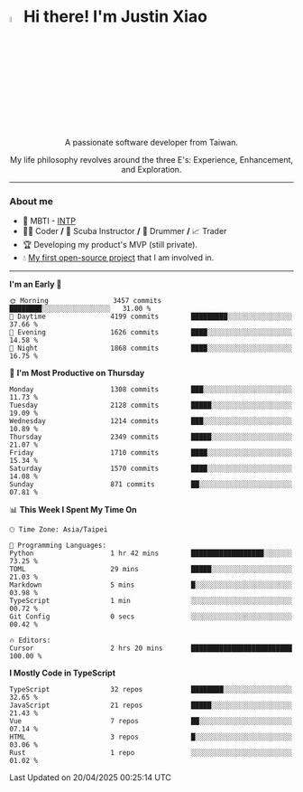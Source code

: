 # <img src="https://media.giphy.com/media/hvRJCLFzcasrR4ia7z/giphy.gif" width="5%">Hi there! I'm Justin Xiao
<p align="center">A passionate software developer from Taiwan.  </p>
<p align="center">My life philosophy revolves around the three E's: Experience, Enhancement, and Exploration.</p>

---
### About me
- 👀 MBTI - [INTP](https://www.16personalities.com/intp-personality)
- 👨‍💻 Coder **/** 🤿 Scuba Instructor **/** 🥁 Drummer **/** 📈 Trader
- 🏆 Developing my product's MVP (still private).
- 💧 [My first open-source project](https://github.com/Game-as-a-Service/Game-Lobby-Web) that I am involved in.

---
<!--START_SECTION:waka-->
**I'm an Early 🐤** 

```text
🌞 Morning                3457 commits        ████████░░░░░░░░░░░░░░░░░   31.00 % 
🌆 Daytime                4199 commits        █████████░░░░░░░░░░░░░░░░   37.66 % 
🌃 Evening                1626 commits        ████░░░░░░░░░░░░░░░░░░░░░   14.58 % 
🌙 Night                  1868 commits        ████░░░░░░░░░░░░░░░░░░░░░   16.75 % 
```
📅 **I'm Most Productive on Thursday** 

```text
Monday                   1308 commits        ███░░░░░░░░░░░░░░░░░░░░░░   11.73 % 
Tuesday                  2128 commits        █████░░░░░░░░░░░░░░░░░░░░   19.09 % 
Wednesday                1214 commits        ███░░░░░░░░░░░░░░░░░░░░░░   10.89 % 
Thursday                 2349 commits        █████░░░░░░░░░░░░░░░░░░░░   21.07 % 
Friday                   1710 commits        ████░░░░░░░░░░░░░░░░░░░░░   15.34 % 
Saturday                 1570 commits        ████░░░░░░░░░░░░░░░░░░░░░   14.08 % 
Sunday                   871 commits         ██░░░░░░░░░░░░░░░░░░░░░░░   07.81 % 
```


📊 **This Week I Spent My Time On** 

```text
🕑︎ Time Zone: Asia/Taipei

💬 Programming Languages: 
Python                   1 hr 42 mins        ██████████████████░░░░░░░   73.25 % 
TOML                     29 mins             █████░░░░░░░░░░░░░░░░░░░░   21.03 % 
Markdown                 5 mins              █░░░░░░░░░░░░░░░░░░░░░░░░   03.98 % 
TypeScript               1 min               ░░░░░░░░░░░░░░░░░░░░░░░░░   00.72 % 
Git Config               0 secs              ░░░░░░░░░░░░░░░░░░░░░░░░░   00.42 % 

🔥 Editors: 
Cursor                   2 hrs 20 mins       █████████████████████████   100.00 % 
```

**I Mostly Code in TypeScript** 

```text
TypeScript               32 repos            ████████░░░░░░░░░░░░░░░░░   32.65 % 
JavaScript               21 repos            █████░░░░░░░░░░░░░░░░░░░░   21.43 % 
Vue                      7 repos             ██░░░░░░░░░░░░░░░░░░░░░░░   07.14 % 
HTML                     3 repos             █░░░░░░░░░░░░░░░░░░░░░░░░   03.06 % 
Rust                     1 repo              ░░░░░░░░░░░░░░░░░░░░░░░░░   01.02 % 
```




 Last Updated on 20/04/2025 00:25:14 UTC
<!--END_SECTION:waka-->
